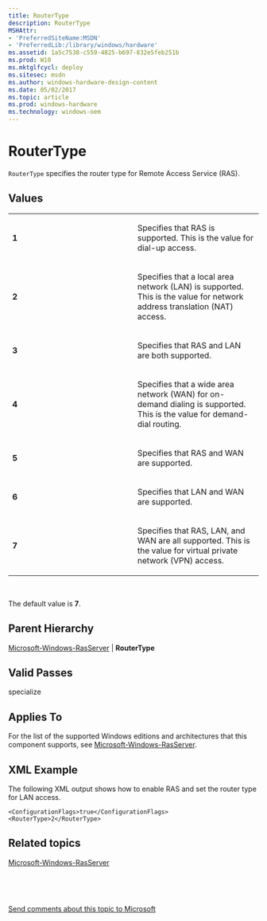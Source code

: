 ```yaml
---
title: RouterType
description: RouterType
MSHAttr:
- 'PreferredSiteName:MSDN'
- 'PreferredLib:/library/windows/hardware'
ms.assetid: 1a5c7538-c559-4825-b697-832e5feb251b
ms.prod: W10
ms.mktglfcycl: deploy
ms.sitesec: msdn
ms.author: windows-hardware-design-content
ms.date: 05/02/2017
ms.topic: article
ms.prod: windows-hardware
ms.technology: windows-oem
---
```


# RouterType


`RouterType` specifies the router type for Remote Access Service (RAS).

## Values


<table>
<colgroup>
<col width="50%" />
<col width="50%" />
</colgroup>
<tbody>
<tr class="odd">
<td><p><strong>1</strong></p></td>
<td><p>Specifies that RAS is supported. This is the value for dial-up access.</p></td>
</tr>
<tr class="even">
<td><p><strong>2</strong></p></td>
<td><p>Specifies that a local area network (LAN) is supported. This is the value for network address translation (NAT) access.</p></td>
</tr>
<tr class="odd">
<td><p><strong>3</strong></p></td>
<td><p>Specifies that RAS and LAN are both supported.</p></td>
</tr>
<tr class="even">
<td><p><strong>4</strong></p></td>
<td><p>Specifies that a wide area network (WAN) for on-demand dialing is supported. This is the value for demand-dial routing.</p></td>
</tr>
<tr class="odd">
<td><p><strong>5</strong></p></td>
<td><p>Specifies that RAS and WAN are supported.</p></td>
</tr>
<tr class="even">
<td><p><strong>6</strong></p></td>
<td><p>Specifies that LAN and WAN are supported.</p></td>
</tr>
<tr class="odd">
<td><p><strong>7</strong></p></td>
<td><p>Specifies that RAS, LAN, and WAN are all supported. This is the value for virtual private network (VPN) access.</p></td>
</tr>
</tbody>
</table>

 

The default value is **7**.

## Parent Hierarchy


[Microsoft-Windows-RasServer](microsoft-windows-rasserver.md) | **RouterType**

## Valid Passes


specialize

## Applies To


For the list of the supported Windows editions and architectures that this component supports, see [Microsoft-Windows-RasServer](microsoft-windows-rasserver.md).

## XML Example


The following XML output shows how to enable RAS and set the router type for LAN access.

``` syntax
<ConfigurationFlags>true</ConfigurationFlags> 
<RouterType>2</RouterType>
```

## Related topics


[Microsoft-Windows-RasServer](microsoft-windows-rasserver.md)

 

 

[Send comments about this topic to Microsoft](mailto:wsddocfb@microsoft.com?subject=Documentation%20feedback%20%5Bp_unattend\p_unattend%5D:%20RouterType%20%20RELEASE:%20%2810/3/2016%29&body=%0A%0APRIVACY%20STATEMENT%0A%0AWe%20use%20your%20feedback%20to%20improve%20the%20documentation.%20We%20don't%20use%20your%20email%20address%20for%20any%20other%20purpose,%20and%20we'll%20remove%20your%20email%20address%20from%20our%20system%20after%20the%20issue%20that%20you're%20reporting%20is%20fixed.%20While%20we're%20working%20to%20fix%20this%20issue,%20we%20might%20send%20you%20an%20email%20message%20to%20ask%20for%20more%20info.%20Later,%20we%20might%20also%20send%20you%20an%20email%20message%20to%20let%20you%20know%20that%20we've%20addressed%20your%20feedback.%0A%0AFor%20more%20info%20about%20Microsoft's%20privacy%20policy,%20see%20http://privacy.microsoft.com/default.aspx. "Send comments about this topic to Microsoft")





